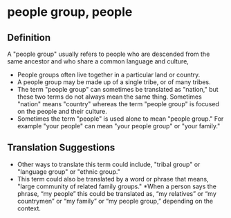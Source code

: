 # people group, people

## Definition

A "people group" usually refers to people who are descended from the same ancestor and who share a common language and culture,

* People groups often live together in a particular land or country.
* A people group may be made up of a single tribe, or of many tribes.
* The term "people group" can sometimes be translated as "nation," but these two terms do not always mean the same thing. Sometimes "nation" means "country" whereas the term "people group" is focused on the people and their culture.
* Sometimes the term "people" is used alone to mean "people group." For example "your people" can mean "your people group" or "your family."


## Translation Suggestions



* Other ways to translate this term could include, "tribal group" or "language group" or "ethnic group."
* This term could also be translated by a word or phrase that means, "large community of related family groups."
  *When a person says the phrase, “my people” this could be translated as,  “my relatives” or “my countrymen” or “my family” or “my people group,” depending on the context.